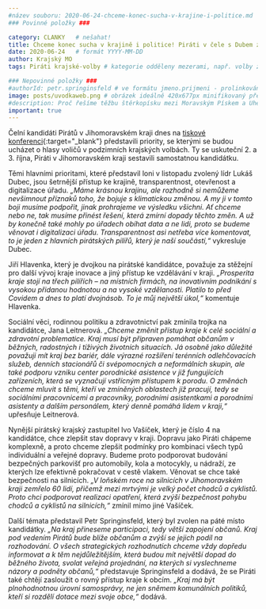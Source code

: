 ```yaml
---
#název souboru: 2020-06-24-chceme-konec-sucha-v-krajine-i-politice.md
### Povinné položky ###

category: CLANKY   # nešahat!
title: Chceme konec sucha v krajině i politice! Piráti v čele s Dubem zahájili kampaň do krajských voleb
date: 2020-06-24   # formát YYYY-MM-DD
author: Krajský MO
tags: Piráti krajské-volby # kategorie odděleny mezerami, např. volby zemědělství životní-prostředí piráti (viz https://jihomoravsky.pirati.cz/tags/)

### Nepovinné položky ###
#authorId: petr.springinsfeld # ve formátu jmeno.prijmeni - prolinkování s profilem přes uid
image: posts/uvodkaweb.png # obrázek ideálně 420x677px minifikovaný přes https://tinypng.com/
#description: Proč řešíme těžbu štěrkopísku mezi Moravským Pískem a Uherským Ostrohem? Podrobné info o celé kauze.
important: true
---
```


Čelní kandidáti Pirátů v Jihomoravském kraji dnes na [tiskové konferenci](https://www.facebook.com/watch/live/?v=555584978444462){:target="_blank"} představili priority, se kterými se budou ucházet o hlasy voličů v podzimních krajských volbách. Ty se uskuteční 2. a 3. října, Piráti v Jihomoravském kraji sestavili samostatnou kandidátku.

Těmi hlavními prioritami, které představil loni v listopadu zvolený lídr Lukáš Dubec, jsou šetrnější přístup ke krajině, transparentnost, otevřenost a digitalizace úřadu. *„Máme krásnou krajinu, ale rozhodně si nemůžeme nevšimnout příznaků toho, že bojuje s klimatickou změnou. A my ji v tomto boji musíme podpořit, jinak prohrajeme ve výsledku všichni. Ať chceme nebo ne, tak musíme přinést řešení, která zmírní dopady těchto změn. A už by konečně také mohly po úřadech obíhat data a ne lidi, proto se budeme věnovat i digitalizaci úřadu. Transparentnost asi netřeba více komentovat, to je jeden z hlavních pirátských pilířů, který je naší součástí,“* vykresluje Dubec.

Jiří Hlavenka, který je dvojkou na pirátské kandidátce, považuje za stěžejní pro další vývoj kraje inovace a jiný přístup ke vzdělávání v kraji. *„Prosperita kraje stojí na třech pilířích – na místních firmách, na inovativním podnikání s vysokou přidanou hodnotou a na vysoké vzdělanosti. Platilo to před Covidem a dnes to platí dvojnásob. To je můj největší úkol,“* komentuje Hlavenka.

Sociální věci, rodinnou politiku a zdravotnictví pak zmínila trojka na kandidátce, Jana Leitnerová. *„Chceme změnit přístup kraje k celé sociální a zdravotní problematice. Kraj musí být připraven pomáhat občanům v běžných, radostných i tíživých životních situacích. Já osobně jako důležité považuji mít kraj bez bariér, dále výrazné rozšíření terénních odlehčovacích služeb, denních stacionářů či svépomocných a neformálních skupin, ale také podporu vzniku center porodnické asistence v již fungujících zařízeních, která se vyznačují vstřícným přístupem k porodu. O změnách chceme mluvit s těmi, kteří ve zmíněných oblastech již pracují, tedy se sociálními pracovnicemi a pracovníky, porodními asistentkami a porodními asistenty a dalším personálem, který denně pomáhá lidem v kraji,“* upřesňuje Leitnerová.

Nynější pirátský krajský zastupitel Ivo Vašíček, který je číslo 4 na kandidátce, chce zlepšit stav dopravy v kraji. Dopravu jako Piráti chápeme komplexně, a proto chceme zlepšit podmínky pro kombinaci všech typů individuální a veřejné dopravy. Budeme proto podporovat budování bezpečných parkovišť pro automobily, kola a motocykly, u nádraží, ze kterých lze efektivně pokračovat v cestě vlakem. Věnovat se chce také bezpečnosti na silnicích. *„V loňském roce na silnicích v Jihomoravském kraji zemřelo 60 lidí, přičemž mezi mrtvými je velký počet chodců a cyklistů. Proto chci podporovat realizaci opatření, která zvýší bezpečnost pohybu chodců a cyklistů na silnicích,“* zmínil mimo jiné Vašíček.

Další témata představil Petr Springinsfeld, který byl zvolen na páté místo kandidátky. *„Na kraj přineseme participaci, tedy větší zapojení občanů. Kraj pod vedením Pirátů bude blíže občanům a zvýší se jejich podíl na rozhodování. O všech strategických rozhodnutích chceme vždy dopředu informovat a k těm nejdůležitějším, která budou mít největší dopad do běžného života, svolat veřejná projednání, na kterých si vyslechneme názory a podněty občanů,“* představuje Springinsfeld a dodává, že se Piráti také chtějí zasloužit o rovný přístup kraje k obcím. *„Kraj má být plnohodnotnou úrovní samosprávy, ne jen sněmem komunálních politiků, kteří si rozdělí dotace mezi svoje obce,“* dodává.


